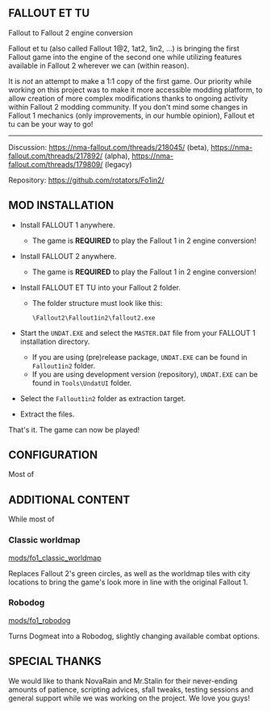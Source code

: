 FALLOUT ET TU
-------------
Fallout to Fallout 2 engine conversion


Fallout et tu (also called Fallout 1@2, 1at2, 1in2, ...) is bringing the first Fallout game into the engine of the second one while utilizing features available in Fallout 2 wherever we can (within reason).

It is _not_ an attempt to make a 1:1 copy of the first game. Our priority while working on this project was to make it more accessible modding platform, to allow creation of more complex modifications thanks to ongoing activity within Fallout 2 modding community. If you don't mind some changes in Fallout 1 mechanics (only improvements, in our humble opinion), Fallout et tu can be your way to go!

---

Discussion: https://nma-fallout.com/threads/218045/ (beta),
            https://nma-fallout.com/threads/217892/ (alpha),
            https://nma-fallout.com/threads/179809/ (legacy)

Repository: https://github.com/rotators/Fo1in2/


MOD INSTALLATION
----------------

- Install FALLOUT 1 anywhere.
  - The game is **REQUIRED** to play the Fallout 1 in 2 engine conversion!

- Install FALLOUT 2 anywhere.
  - The game is **REQUIRED** to play the Fallout 1 in 2 engine conversion!

- Install FALLOUT ET TU into your Fallout 2 folder.
  - The folder structure must look like this:
    ```
    \Fallout2\Fallout1in2\fallout2.exe
    ```

- Start the `UNDAT.EXE` and select the `MASTER.DAT` file from your FALLOUT 1 installation directory.
  - If you are using (pre)release package, `UNDAT.EXE` can be found in `Fallout1in2` folder.
  - If you are using development version (repository), `UNDAT.EXE` can be found in `Tools\UndatUI` folder.

- Select the `Fallout1in2` folder as extraction target.

- Extract the files.

That's it. The game can now be played!


CONFIGURATION
-------------

Most of 


ADDITIONAL CONTENT
------------------

While most of  

### Classic worldmap ###
[mods/fo1_classic_worldmap](mods/fo1_classic_worldmap)

Replaces Fallout 2's green circles, as well as the worldmap tiles with city locations to bring the game's look more in line with the original Fallout 1.

### Robodog ###
[mods/fo1_robodog](mods/fo1_robodog)

Turns Dogmeat into a Robodog, slightly changing available combat options.


SPECIAL THANKS
--------------

We would like to thank NovaRain and Mr.Stalin for their never-ending amounts of patience, scripting advices, sfall tweaks, testing sessions and general support while we was working on the project. We love you guys!
